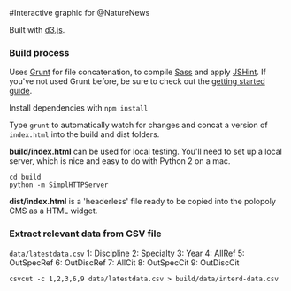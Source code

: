 #Interactive graphic for @NatureNews

Built with [d3.js](http://d3js.org/).

### Build process

Uses [Grunt](http://gruntjs.com/) for file concatenation, to compile [Sass](http://sass-lang.com/) and apply [JSHint](https://github.com/gruntjs/grunt-contrib-jshint). If you've not used Grunt before, be sure to check out the [getting started guide](http://gruntjs.com/getting-started).

Install dependencies with `npm install`

Type `grunt` to automatically watch for changes and concat a version of `index.html` into the build and dist folders.

**build/index.html** can be used for local testing. You'll need to set up a local server, which is nice and easy to do with Python 2 on a mac.

	cd build
	python -m SimplHTTPServer 

**dist/index.html** is a 'headerless' file ready to be copied into the polopoly CMS as a HTML widget.


### Extract relevant data from CSV file

`data/latestdata.csv`
1: Discipline
2: Specialty
3: Year
4: AllRef
5: OutSpecRef
6: OutDiscRef
7: AllCit
8: OutSpecCit
9: OutDiscCit

	csvcut -c 1,2,3,6,9 data/latestdata.csv > build/data/interd-data.csv